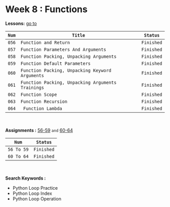 # Week 8 : Functions

**Lessons:** [go to](https://elzero.org/study/mastering-python-study-plan/)

| `Num` | `Title`                     | `Status`                                                                   |
| ----- | --------------------------- | -------------------------------------------------------------------------- |
| `056` | `Function and Return`                             |`Finished` |
| `057` | `Function Parameters And Arguments`               |`Finished` |
| `058` | `Function Packing, Unpacking Arguments`           |`Finished` |
| `059` | `Function Default Parameters`                     |`Finished` |
| `060` | `Function Packing, Unpacking Keyword Arguments`   |`Finished` |
| `061` | `Function Packing, Unpacking Arguments Trainings` |`Finished` |
| `062` | `Function Scope`                                  |`Finished` |
| `063` | `Function Recursion`                              |`Finished` |
| `064` | ` Function Lambda`                                |`Finished` |

<br>

**Assignments :** [56-59](https://elzero.org/python-assignments-lesson-from-56-to-59/) `and`
[60-64](https://elzero.org/python-assignments-lesson-from-56-to-59/)

|`Num` |`Status` |
|--|--|
| `56 To 59`|`Finished` |
| `60 To 64` |`Finished` |

<br>

**Search Keywords :**

- Python Loop Practice
- Python Loop Index
- Python Loop Operation
